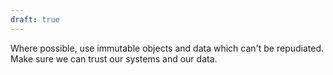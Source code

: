 ```yaml
---
draft: true
---
```

Where possible, use immutable objects and data which can't be repudiated. Make sure we can trust our systems and our data.